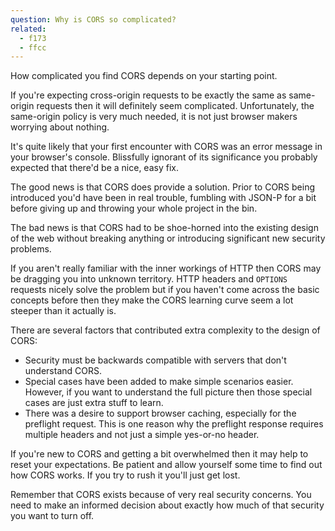 ```yaml
---
question: Why is CORS so complicated?
related:
  - f173
  - ffcc
---
```


How complicated you find CORS depends on your starting point.

If you're expecting cross-origin requests to be exactly the same as same-origin requests then it will definitely seem
complicated. Unfortunately, the same-origin policy is very much needed, it is not just browser makers worrying about
nothing.

It's quite likely that your first encounter with CORS was an error message in your browser's console. Blissfully
ignorant of its significance you probably expected that there'd be a nice, easy fix.

The good news is that CORS does provide a solution. Prior to CORS being introduced you'd have been in real trouble,
fumbling with JSON-P for a bit before giving up and throwing your whole project in the bin.

The bad news is that CORS had to be shoe-horned into the existing design of the web without breaking anything or
introducing significant new security problems.

If you aren't really familiar with the inner workings of HTTP then CORS may be dragging you into unknown territory. HTTP
headers and `OPTIONS` requests nicely solve the problem but if you haven't come across the basic concepts before then
they make the CORS learning curve seem a lot steeper than it actually is.

There are several factors that contributed extra complexity to the design of CORS:

* Security must be backwards compatible with servers that don't understand CORS.
* Special cases have been added to make simple scenarios easier. However, if you want to understand the full picture
  then those special cases are just extra stuff to learn.
* There was a desire to support browser caching, especially for the preflight request. This is one reason why the
  preflight response requires multiple headers and not just a simple yes-or-no header.

If you're new to CORS and getting a bit overwhelmed then it may help to reset your expectations. Be patient and allow
yourself some time to find out how CORS works. If you try to rush it you'll just get lost.

Remember that CORS exists because of very real security concerns. You need to make an informed decision about exactly
how much of that security you want to turn off.
